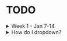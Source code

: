 # TODO

<details>
<summary>Week 1 - Jan 7-14</summary>
<br>
## Week 1 - Jan 7-14

Assignment | Due Date
--- | ---
~~First Week Intro Note Draft~~ | Jan 10
~~First Week Intro Note Revision~~ | Jan 10
~~Stats Quiz 0~~ | Jan 11
~~Intro Sustainability Class 2 Readings~~ | Jan 11
~~C Language Basics~~ | Jan 11
~~Introduction to MasteringEngineering: Computer Science~~ | Jan 12
Collaborative Class Wiki Contribution 1 | Jan 15
Systems Lab I | Jan 16
Systems Required Reading | TBD
~~Read Systems I Syllabus~~ | 
~~Read Engineering Stats Syllabus~~ |
~~Read DEI Engineering Syllabus~~ |
~~Read Intro Sustainability Syllabus~~ |
</details>


<details>
<summary>How do I dropdown?</summary>
<br>
This is how you dropdown.
</details>